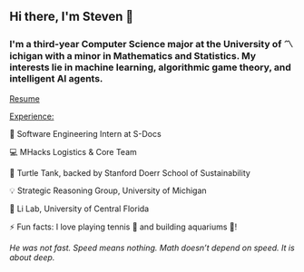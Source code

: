 ## Hi there, I'm Steven 👋

<!--
**stevenzp/stevenzp** is a ✨ _special_ ✨ repository because its `README.md` (this file) appears on your GitHub profile.

Here are some ideas to get you started:

- 🔭 I’m currently working on ...
- 🌱 I’m currently learning ...
- 👯 I’m looking to collaborate on ...
- 🤔 I’m looking for help with ...
- 💬 Ask me about ...
- 📫 How to reach me: ...
- 😄 Pronouns: ...
- ⚡ Fun fact: ...
-->

### I'm a third-year Computer Science major at the University of 〽️ichigan with a minor in Mathematics and Statistics. My interests lie in machine learning, algorithmic game theory, and intelligent AI agents. 

[Resume](https://drive.google.com/file/d/172Dn6QAaCtYA3KL-6lgpQ9TL3XDkk_o9/view?usp=sharing)

<ins>Experience:</ins>  
  
  🔧 Software Engineering Intern at S-Docs 	    
  
  💻 MHacks Logistics & Core Team	    
  
  🌱 Turtle Tank, backed by Stanford Doerr School of Sustainability	    
  
  💡 Strategic Reasoning Group, University of Michigan	    
  
  🧬 Li Lab, University of Central Florida	    

⚡ Fun facts: I love playing tennis 🎾 and building aquariums 🐠!

_He was not fast. Speed means nothing. Math doesn’t depend on speed. It is about deep._


